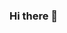 ### Hi there 👋

<!--
**MyoThantNaing04/MyoThantNaing04** is a ✨ _special_ ✨ repository because its `README.md` (this file) appears on your GitHub profile.

Here are some ideas to get you started:

- 🔭 I’m just a IT student
- 📫 How to reach me: ... 
